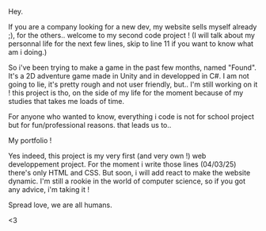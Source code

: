 Hey. 

If you are a company looking for a new dev, my website sells myself already ;), for the others.. welcome to my second code project ! (I will talk about my personnal life for the next few lines, skip to line 11 if you want to know what am i doing.)

So i've been trying to make a game in the past few months, named "Found". It's a 2D adventure game made in Unity and in developped in C#. 
I am not going to lie, it's pretty rough and not user friendly, but..
I'm still working on it ! this project is tho, on the side of my life for the moment because of my studies that takes me loads of time. 

For anyone who wanted to know, everything i code is not for school project but for fun/professional reasons. that leads us to..

My portfolio !

Yes indeed, this project is my very first (and very own !) web developpement project. For the moment i write those lines (04/03/25) there's only HTML and CSS. But soon, i will add react to make 
the website dynamic. I'm still a rookie in the world of computer science, so if you got any advice, i'm taking it !

Spread love, we are all humans. 

<3
